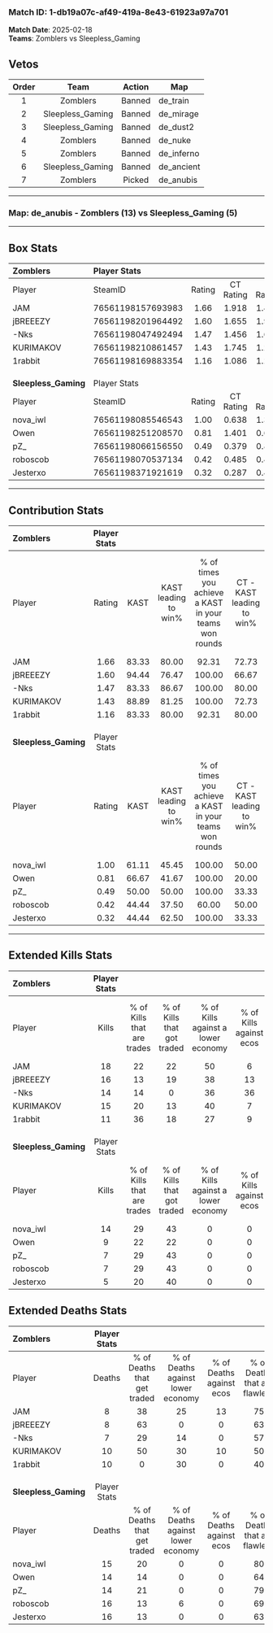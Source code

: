 ### Match ID: 1-db19a07c-af49-419a-8e43-61923a97a701  
**Match Date**: 2025-02-18  
**Teams**: Zomblers vs Sleepless_Gaming  

## Vetos  

| Order | Team | Action | Map |
| :---: | :--: | :----: | --- |
| 1 | Zomblers | Banned | de_train |
| 2 | Sleepless_Gaming | Banned | de_mirage |
| 3 | Sleepless_Gaming | Banned | de_dust2 |
| 4 | Zomblers | Banned | de_nuke |
| 5 | Zomblers | Banned | de_inferno |
| 6 | Sleepless_Gaming | Banned | de_ancient |
| 7 | Zomblers | Picked | de_anubis |

---  

### **Map**: de_anubis - Zomblers (13) vs Sleepless_Gaming (5)  
---  

## Box Stats  

| **Zomblers**         | Player Stats      |        |           |          |       |      |       |         |        |      |     |
| :- | :- | :-: | :-: | :-: | :-: | :-: | :-: | :-: | :-: | :-: | :-: |
| Player               | SteamID           | Rating | CT Rating | T Rating | KAST  | ADR  | Kills | Assists | Deaths | K/D  | HS% |
| JAM                  | 76561198157693983 |  1.66  |   1.918   |  1.401   | 83.33 | 99.8 |  18   |    7    |   8    | 2.25 | 27  |
| jBREEEZY             | 76561198201964492 |  1.60  |   1.655   |  1.951   | 94.44 | 89.9 |  16   |    6    |   8    | 2.00 | 43  |
| -Nks                 | 76561198047492494 |  1.47  |   1.456   |  1.682   | 83.33 | 94.4 |  14   |    6    |   7    | 2.00 | 64  |
| KURIMAKOV            | 76561198210861457 |  1.43  |   1.745   |  1.237   | 88.89 | 82.8 |  15   |    5    |   10   | 1.50 | 46  |
| 1rabbit              | 76561198169883354 |  1.16  |   1.086   |  1.298   | 83.33 | 69.3 |  11   |    6    |   10   | 1.10 | 36  |
|                      |                   |        |           |          |       |      |       |         |        |      |     |
|                      |                   |        |           |          |       |      |       |         |        |      |     |
|                      |                   |        |           |          |       |      |       |         |        |      |     |
| **Sleepless_Gaming** | Player Stats      |        |           |          |       |      |       |         |        |      |     |
| Player               | SteamID           | Rating | CT Rating | T Rating | KAST  | ADR  | Kills | Assists | Deaths | K/D  | HS% |
| nova_iwl             | 76561198085546543 |  1.00  |   0.638   |  1.310   | 61.11 | 79.9 |  14   |    1    |   15   | 0.93 | 35  |
| Owen                 | 76561198251208570 |  0.81  |   1.401   |  0.603   | 66.67 | 71.0 |   9   |    3    |   14   | 0.64 | 88  |
| pZ_                  | 76561198066156550 |  0.49  |   0.379   |  0.886   | 50.00 | 41.6 |   7   |    1    |   14   | 0.50 | 71  |
| roboscob             | 76561198070537134 |  0.42  |   0.485   |  0.484   | 44.44 | 48.2 |   7   |    4    |   16   | 0.44 | 28  |
| Jesterxo             | 76561198371921619 |  0.32  |   0.287   |  0.420   | 44.44 | 46.0 |   5   |    3    |   16   | 0.31 | 60  |
---  

## Contribution Stats  

| **Zomblers**         | Player Stats |       |                      |                                                        |                           |                                                             |                          |                                                            |
| :- | :-: | :-: | :-: | :-: | :-: | :-: | :-: | :-: |
| Player               |    Rating    | KAST  | KAST leading to win% | % of times you achieve a KAST in your teams won rounds | CT - KAST leading to win% | CT - % of times you achieve a KAST in your teams won rounds | T - KAST leading to win% | T - % of times you achieve a KAST in your teams won rounds |
| JAM                  |     1.66     | 83.33 |        80.00         |                         92.31                          |           72.73           |                           100.00                            |          100.00          |                           80.00                            |
| jBREEEZY             |     1.60     | 94.44 |        76.47         |                         100.00                         |           66.67           |                           100.00                            |          100.00          |                           100.00                           |
| -Nks                 |     1.47     | 83.33 |        86.67         |                         100.00                         |           80.00           |                           100.00                            |          100.00          |                           100.00                           |
| KURIMAKOV            |     1.43     | 88.89 |        81.25         |                         100.00                         |           72.73           |                           100.00                            |          100.00          |                           100.00                           |
| 1rabbit              |     1.16     | 83.33 |        80.00         |                         92.31                          |           80.00           |                           100.00                            |          80.00           |                           80.00                            |
|                      |              |       |                      |                                                        |                           |                                                             |                          |                                                            |
|                      |              |       |                      |                                                        |                           |                                                             |                          |                                                            |
|                      |              |       |                      |                                                        |                           |                                                             |                          |                                                            |
| **Sleepless_Gaming** | Player Stats |       |                      |                                                        |                           |                                                             |                          |                                                            |
| Player               |    Rating    | KAST  | KAST leading to win% | % of times you achieve a KAST in your teams won rounds | CT - KAST leading to win% | CT - % of times you achieve a KAST in your teams won rounds | T - KAST leading to win% | T - % of times you achieve a KAST in your teams won rounds |
| nova_iwl             |     1.00     | 61.11 |        45.45         |                         100.00                         |           50.00           |                           100.00                            |          44.44           |                           100.00                           |
| Owen                 |     0.81     | 66.67 |        41.67         |                         100.00                         |           20.00           |                           100.00                            |          57.14           |                           100.00                           |
| pZ_                  |     0.49     | 50.00 |        50.00         |                         100.00                         |           33.33           |                           100.00                            |          57.14           |                           100.00                           |
| roboscob             |     0.42     | 44.44 |        37.50         |                         60.00                          |           50.00           |                           100.00                            |          33.33           |                           50.00                            |
| Jesterxo             |     0.32     | 44.44 |        62.50         |                         100.00                         |           33.33           |                           100.00                            |          80.00           |                           100.00                           |
---  

## Extended Kills Stats  

| **Zomblers**         | Player Stats |                            |                            |                                    |                         |                              |                                 |                                       |                    |           |
| :- | :-: | :-: | :-: | :-: | :-: | :-: | :-: | :-: | :-: | :-: |
| Player               |    Kills     | % of Kills that are trades | % of Kills that got traded | % of Kills against a lower economy | % of Kills against ecos | % of Kills that are flawless | % of Kills that are close duels | % of Kills that are assisted by flash | Pistol Round Kills | AWP Kills |
| JAM                  |      18      |             22             |             22             |                 50                 |            6            |              72              |                6                |                   6                   |         10         |     2     |
| jBREEEZY             |      16      |             13             |             19             |                 38                 |           13            |              63              |                0                |                   6                   |         0          |     2     |
| -Nks                 |      14      |             14             |             0              |                 36                 |           36            |              64              |                0                |                  29                   |         0          |     3     |
| KURIMAKOV            |      15      |             20             |             13             |                 40                 |            7            |              73              |                0                |                   7                   |         0          |     3     |
| 1rabbit              |      11      |             36             |             18             |                 27                 |            9            |              82              |                9                |                   9                   |         0          |     0     |
|                      |              |                            |                            |                                    |                         |                              |                                 |                                       |                    |           |
|                      |              |                            |                            |                                    |                         |                              |                                 |                                       |                    |           |
|                      |              |                            |                            |                                    |                         |                              |                                 |                                       |                    |           |
| **Sleepless_Gaming** | Player Stats |                            |                            |                                    |                         |                              |                                 |                                       |                    |           |
| Player               |    Kills     | % of Kills that are trades | % of Kills that got traded | % of Kills against a lower economy | % of Kills against ecos | % of Kills that are flawless | % of Kills that are close duels | % of Kills that are assisted by flash | Pistol Round Kills | AWP Kills |
| nova_iwl             |      14      |             29             |             43             |                 0                  |            0            |              57              |                7                |                   0                   |         4          |     1     |
| Owen                 |      9       |             22             |             22             |                 0                  |            0            |              67              |               11                |                   0                   |         0          |     0     |
| pZ_                  |      7       |             29             |             43             |                 0                  |            0            |             100              |               14                |                  14                   |         0          |     0     |
| roboscob             |      7       |             29             |             43             |                 0                  |            0            |              29              |                0                |                   0                   |         0          |     2     |
| Jesterxo             |      5       |             20             |             40             |                 0                  |            0            |              40              |                0                |                   0                   |         0          |     0     |
## Extended Deaths Stats  

| **Zomblers**         | Player Stats |                             |                                   |                          |                               |                            |                           |               |
| :- | :-: | :-: | :-: | :-: | :-: | :-: | :-: | :-: |
| Player               |    Deaths    | % of Deaths that get traded | % of Deaths against lower economy | % of Deaths against ecos | % of Deaths that are flawless | % of Deaths that are close | % of Deaths while blinded | Deaths to AWP |
| JAM                  |      8       |             38              |                25                 |            13            |              75               |             0              |            13             |       1       |
| jBREEEZY             |      8       |             63              |                 0                 |            0             |              63               |             0              |             0             |       1       |
| -Nks                 |      7       |             29              |                14                 |            0             |              57               |             29             |             0             |       1       |
| KURIMAKOV            |      10      |             50              |                30                 |            10            |              50               |             0              |             0             |       1       |
| 1rabbit              |      10      |              0              |                30                 |            0             |              40               |             10             |             0             |       0       |
|                      |              |                             |                                   |                          |                               |                            |                           |               |
|                      |              |                             |                                   |                          |                               |                            |                           |               |
|                      |              |                             |                                   |                          |                               |                            |                           |               |
| **Sleepless_Gaming** | Player Stats |                             |                                   |                          |                               |                            |                           |               |
| Player               |    Deaths    | % of Deaths that get traded | % of Deaths against lower economy | % of Deaths against ecos | % of Deaths that are flawless | % of Deaths that are close | % of Deaths while blinded | Deaths to AWP |
| nova_iwl             |      15      |             20              |                 0                 |            0             |              80               |             0              |             7             |       1       |
| Owen                 |      14      |             14              |                 0                 |            0             |              64               |             7              |             7             |       1       |
| pZ_                  |      14      |             21              |                 0                 |            0             |              79               |             0              |             7             |       1       |
| roboscob             |      16      |             13              |                 6                 |            0             |              69               |             0              |            13             |       2       |
| Jesterxo             |      16      |             13              |                 0                 |            0             |              63               |             6              |            19             |       5       |
